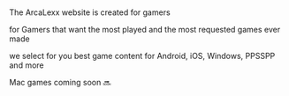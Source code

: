 ###

The ArcaLexx website is created for gamers 

for Gamers that want the most played and the most requested games ever made

we select for you best game content for Android, iOS, Windows, PPSSPP and more 

Mac games coming soon 🔜
